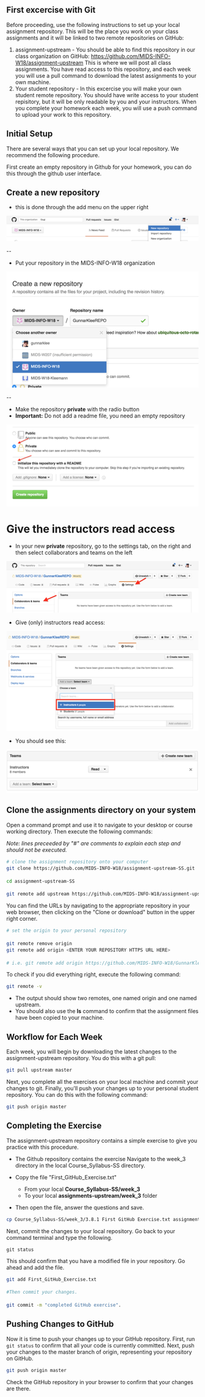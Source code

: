 ## First excercise with Git 

Before proceeding, use the following instructions to set up your local assignment repository.  This will be the place you work on your class assignments and it will be linked to two remote repositories on GitHub:

1. assignment-upstream - You should be able to find this repository in our class organization on GitHub: https://github.com/MIDS-INFO-W18/assignment-upstream   This is where we will post all class assignments.  You have read access to this repository, and each week you will use a pull command to download the latest assignments to your own machine.
2. Your student repository - In this excercise you will make your own student remote repository. You should have write access to your student repisitory, but it will be only readable by you and your instructors.  When you complete your homework each week, you will use a push command to upload your work to this repository.

## Initial Setup

There are several ways that you can set up your local repository.  We recommend the following procedure.  

First create an empty repository in Github for your homework, you can do this through the github user interface.



## Create a new repository 

* this is done through the add menu on the upper right

![New repo menu item](images/CreateRepo_1.png)


--
* Put your repository in the MIDS-INFO-W18 organization 

![New repo menu item](images/CreateRepo_2.png)


--
* Make the repository **private** with the radio button 
* **Important:** Do not add a readme file, you need an empty repository

![New repo menu item](images/CreateRepo_3.png)


# Give the instructors read access

* In your new **private** repository, go to the settings tab, on the right and then select collaborators and teams on the left

![New repo menu item](images/CreateRepo_4.png)

* Give (only) instructors read access:

![New repo menu item](images/CreateRepo_5.png)

* You should see this:

![New repo menu item](images/CreateRepo_6.png)

## Clone the assignments directory on your system

Open a command prompt and use it to navigate to your desktop or course working directory.  Then execute the following commands:

*Note: lines preceeded by "#" are comments to explain each step and should not be executed.* 




``` sh
# clone the assignment repository onto your computer
git clone https://github.com/MIDS-INFO-W18/assignment-upstream-SS.git

cd assignment-upstream-SS

git remote add upstream https://github.com/MIDS-INFO-W18/assignment-upstream-SS.git
```

You can find the URLs by navigating to the appropriate repository in your web browser, then clicking on the "Clone or download" button in the upper right corner.

``` sh
# set the origin to your personal repository

git remote remove origin
git remote add origin <ENTER YOUR REPOSITORY HTTPS URL HERE>

# i.e. git remote add origin https://github.com/MIDS-INFO-W18/GunnarKleeRepo.git


```

To check if you did everything right, execute the following command:

``` sh
git remote -v
```

* The output should show two remotes, one named origin and one named upstream.  
* You should also use the **ls** command to confirm that the assignment files have been copied to your machine.


## Workflow for Each Week

Each week, you will begin by downloading the latest changes to the assignment-upstream repository.  You do this with a git pull:

``` sh
git pull upstream master
```

Next, you complete all the exercises on your local machine and commit your changes to git.  Finally, you'll push your changes up to your personal student repository.  You can do this with the following command:

```sh
git push origin master
```


## Completing the Exercise

The assignment-upstream repository contains a simple exercise to give you practice with this procedure.  

* The Github repository contains the exercise Navigate to the week_3 directory in the local Course\_Syllabus\-SS directory. 

* Copy the file "First\_GitHub\_Exercise.txt" 
	* From your local **Course\_Syllabus\-SS/week\_3** 
	* To your local **assignments-upstream/week\_3** folder

* Then open the file, answer the questions and save.

```sh
cp Course_Syllabus-SS/week_3/3.8.1 First GitHub Exercise.txt assignments-upstream/week_3/3.8.1 First Github Exercise.txt

```


Next, commit the changes to your local repository. Go back to your command terminal and type the following.
```
git status
```
This should confirm that you have a modified file in your repository. Go ahead and add the file.

``` sh
git add First_GitHub_Exercise.txt

#Then commit your changes.

git commit -m "completed GitHub exercise".

```
## Pushing Changes to GitHub

Now it is time to push your changes up to your GitHub repository. First, run `git status` to confirm that all your code is currently committed.  Next, push your changes to the master branch of origin, representing your repository on GitHub.

```sh
git push origin master
```

Check the GitHub repository in your browser to confirm that your changes are there.